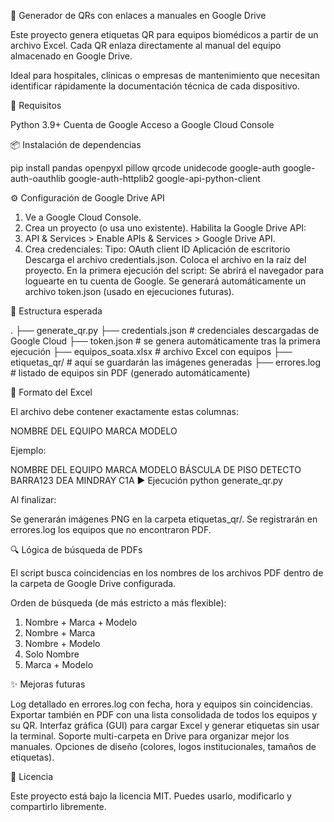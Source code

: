 📌 Generador de QRs con enlaces a manuales en Google Drive

Este proyecto genera etiquetas QR para equipos biomédicos a partir de un archivo Excel.
Cada QR enlaza directamente al manual del equipo almacenado en Google Drive.

Ideal para hospitales, clínicas o empresas de mantenimiento que necesitan identificar rápidamente la documentación técnica de cada dispositivo.

🚀 Requisitos

Python 3.9+
Cuenta de Google
Acceso a Google Cloud Console

📦 Instalación de dependencias

pip install pandas openpyxl pillow qrcode unidecode google-auth google-auth-oauthlib google-auth-httplib2 google-api-python-client

⚙️ Configuración de Google Drive API

1. Ve a Google Cloud Console.
2. Crea un proyecto (o usa uno existente).
  Habilita la Google Drive API:
3. API & Services > Enable APIs & Services > Google Drive API.
4. Crea credenciales:
  Tipo: OAuth client ID
    Aplicación de escritorio
Descarga el archivo credentials.json.
Coloca el archivo en la raíz del proyecto.
En la primera ejecución del script:
Se abrirá el navegador para loguearte en tu cuenta de Google.
Se generará automáticamente un archivo token.json (usado en ejecuciones futuras).

📂 Estructura esperada

.
├── generate_qr.py
├── credentials.json       # credenciales descargadas de Google Cloud
├── token.json             # se genera automáticamente tras la primera ejecución
├── equipos_soata.xlsx     # archivo Excel con equipos
├── etiquetas_qr/          # aquí se guardarán las imágenes generadas
├── errores.log            # listado de equipos sin PDF (generado automáticamente)

📑 Formato del Excel

El archivo debe contener exactamente estas columnas:

NOMBRE DEL EQUIPO
MARCA
MODELO

Ejemplo:

NOMBRE DEL EQUIPO	MARCA	MODELO
BÁSCULA DE PISO	DETECTO	BARRA123
DEA	MINDRAY	C1A
▶️ Ejecución
python generate_qr.py

Al finalizar:

Se generarán imágenes PNG en la carpeta etiquetas_qr/.
Se registrarán en errores.log los equipos que no encontraron PDF.

🔍 Lógica de búsqueda de PDFs

El script busca coincidencias en los nombres de los archivos PDF dentro de la carpeta de Google Drive configurada.

Orden de búsqueda (de más estricto a más flexible):

1. Nombre + Marca + Modelo
2. Nombre + Marca
3. Nombre + Modelo
4. Solo Nombre
5. Marca + Modelo

✨ Mejoras futuras

Log detallado en errores.log con fecha, hora y equipos sin coincidencias.
Exportar también en PDF con una lista consolidada de todos los equipos y su QR.
Interfaz gráfica (GUI) para cargar Excel y generar etiquetas sin usar la terminal.
Soporte multi-carpeta en Drive para organizar mejor los manuales.
Opciones de diseño (colores, logos institucionales, tamaños de etiquetas).

📝 Licencia

Este proyecto está bajo la licencia MIT.
Puedes usarlo, modificarlo y compartirlo libremente.
